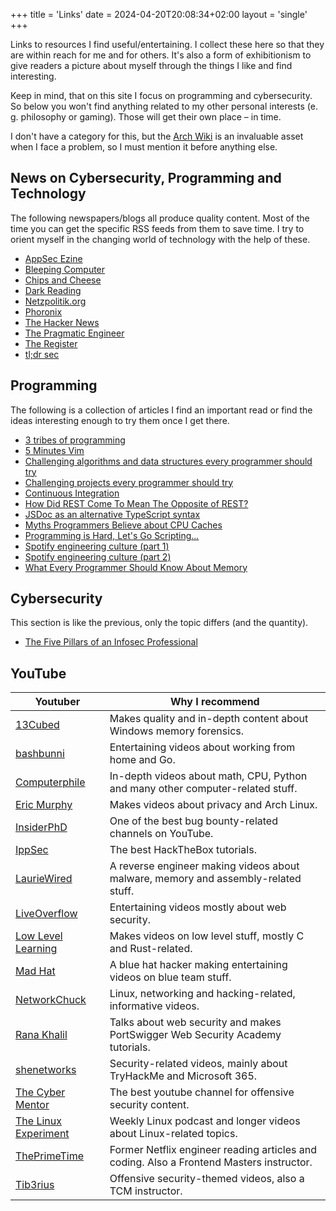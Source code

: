 +++
title = 'Links'
date = 2024-04-20T20:08:34+02:00
layout = 'single'
+++

Links to resources I find useful/entertaining. I collect these here so that they are within reach for me and for others. It's also a form of exhibitionism to give readers a picture about myself through the things I like and find interesting.

Keep in mind, that on this site I focus on programming and cybersecurity. So below you won't find anything related to my other personal interests (e. g. philosophy or gaming). Those will get their own place – in time.

I don't have a category for this, but the [Arch Wiki](https://wiki.archlinux.org/) is an invaluable asset when I face a problem, so I must mention it before anything else.

## News on Cybersecurity, Programming and Technology

The following newspapers/blogs all produce quality content. Most of the time you can get the specific RSS feeds from them to save time. I try to orient myself in the changing world of technology with the help of these.

- [AppSec Ezine](https://xl-sec.github.io/AppSecEzine/)
- [Bleeping Computer](https://www.bleepingcomputer.com/)
- [Chips and Cheese](https://chipsandcheese.com/)
- [Dark Reading](https://www.darkreading.com/)
- [Netzpolitik.org](https://netzpolitik.org/)
- [Phoronix](https://www.phoronix.com/)
- [The Hacker News](https://thehackernews.com/)
- [The Pragmatic Engineer](https://newsletter.pragmaticengineer.com/)
- [The Register](https://www.theregister.com/)
- [tl;dr sec](https://tldrsec.com/)

## Programming

The following is a collection of articles I find an important read or find the ideas interesting enough to try them once I get there.

- [3 tribes of programming](https://josephg.com/blog/3-tribes/)
- [5 Minutes Vim](https://www.barbarianmeetscoding.com/series/5-minutes-vim/)
- [Challenging algorithms and data structures every programmer should try](https://austinhenley.com/blog/challengingalgorithms.html)
- [Challenging projects every programmer should try](https://austinhenley.com/blog/challengingprojects.html)
- [Continuous Integration](https://martinfowler.com/articles/continuousIntegration.html)
- [How Did REST Come To Mean The Opposite of REST?](https://htmx.org/essays/how-did-rest-come-to-mean-the-opposite-of-rest/)
- [JSDoc as an alternative TypeScript syntax](https://alexharri.com/blog/jsdoc-as-an-alternative-typescript-syntax)
- [Myths Programmers Believe about CPU Caches](https://software.rajivprab.com/2018/04/29/myths-programmers-believe-about-cpu-caches/)
- [Programming is Hard, Let's Go Scripting...](https://www.perl.com/pub/2007/12/06/soto-11.html/)
- [Spotify engineering culture (part 1)](https://engineering.atspotify.com/2014/03/spotify-engineering-culture-part-1/)
- [Spotify engineering culture (part 2)](https://engineering.atspotify.com/2014/09/spotify-engineering-culture-part-2/)
- [What Every Programmer Should Know About Memory](https://www.akkadia.org/drepper/cpumemory.pdf)

## Cybersecurity

This section is like the previous, only the topic differs (and the quantity).

- [The Five Pillars of an Infosec Professional](https://dfirmadness.com/getting-into-infosec/the-five-pillars/)

## YouTube

| **Youtuber**                                                    | **Why I recommend**                                                                      |
| --------------------------------------------------------------- | ---------------------------------------------------------------------------------------- |
| [13Cubed](https://www.youtube.com/@13Cubed)                     | Makes quality and in-depth content about Windows memory forensics.                       |
| [bashbunni](https://www.youtube.com/@bashbunni)                 | Entertaining videos about working from home and Go.                                      |
| [Computerphile](https://www.youtube.com/@Computerphile)         | In-depth videos about math, CPU, Python and many other computer-related stuff.           |
| [Eric Murphy](https://www.youtube.com/@EricMurphyxyz)           | Makes videos about privacy and Arch Linux.                                               |
| [InsiderPhD](https://www.youtube.com/@InsiderPhD)               | One of the best bug bounty-related channels on YouTube.                                  |
| [IppSec](https://www.youtube.com/@ippsec)                       | The best HackTheBox tutorials.                                                           |
| [LaurieWired](https://www.youtube.com/@lauriewired)             | A reverse engineer making videos about malware, memory and assembly-related stuff.       |
| [LiveOverflow](https://www.youtube.com/@LiveOverflow)           | Entertaining videos mostly about web security.                                           |
| [Low Level Learning](https://www.youtube.com/@LowLevelLearning) | Makes videos on low level stuff, mostly C and Rust-related.                              |
| [Mad Hat](https://www.youtube.com/@madhatistaken)               | A blue hat hacker making entertaining videos on blue team stuff.                         |
| [NetworkChuck](https://www.youtube.com/@NetworkChuck)           | Linux, networking and hacking-related, informative videos.                               |
| [Rana Khalil](https://www.youtube.com/@RanaKhalil101)           | Talks about web security and makes PortSwigger Web Security Academy tutorials.           |
| [shenetworks](https://www.youtube.com/@shenetworks)             | Security-related videos, mainly about TryHackMe and Microsoft 365.                       |
| [The Cyber Mentor](https://www.youtube.com/@TCMSecurityAcademy) | The best youtube channel for offensive security content.                                 |
| [The Linux Experiment](https://www.youtube.com/@TheLinuxEXP)    | Weekly Linux podcast and longer videos about Linux-related topics.                       |
| [ThePrimeTime](https://www.youtube.com/@ThePrimeTimeagen)       | Former Netflix engineer reading articles and coding. Also a Frontend Masters instructor. |
| [Tib3rius](https://www.youtube.com/@Tib3rius)                   | Offensive security-themed videos, also a TCM instructor.                                 |
